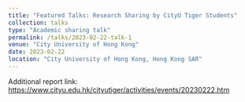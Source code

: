 ```yaml
---
title: "Featured Talks: Research Sharing by CityU Tiger Students"
collection: talks
type: "Academic sharing talk"
permalink: /talks/2023-02-22-talk-1
venue: "City University of Hong Kong"
date: 2023-02-22
location: "City University of Hong Kong, Hong Kong SAR"
---
```


Additional report link: https://www.cityu.edu.hk/cityutiger/activities/events/20230222.htm

